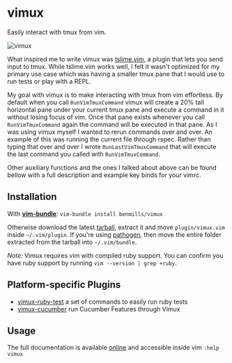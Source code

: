 # vimux

Easily interact with tmux from vim.

![vimux](https://www.braintreepayments.com/assets-faccd47687/assets/images/blog/vimux3.png)

What inspired me to write vimux was [tslime.vim](https://github.com/kikijump/tslime.vim), a plugin that lets you send input to tmux. While tslime.vim works well, I felt it wasn't optimized for my primary use case which was having a smaller tmux pane that I would use to run tests or play with a REPL.

My goal with vimux is to make interacting with tmux from vim effortless. By default when you call `RunVimTmuxCommand` vimux will create a 20% tall horizontal pane under your current tmux pane and execute a command in it without losing focus of vim. Once that pane exists whenever you call `RunVimTmuxCommand` again the command will be executed in that pane. As I was using vimux myself I wanted to rerun commands over and over. An example of this was running the current file through rspec. Rather than typing that over and over I wrote `RunLastVimTmuxCommand` that will execute the last command you called with `RunVimTmuxCommand`.

Other auxiliary functions and the ones I talked about above can be found bellow with a full description and example key binds for your vimrc.

## Installation

With **[vim-bundle](https://github.com/benmills/vim-bundle)**: `vim-bundle install benmills/vimux`

Otherwise download the latest [tarball](https://github.com/benmills/vimux/tarball/master), extract it and move `plugin/vimux.vim` inside `~/.vim/plugin`. If you're using [pathogen](https://github.com/tpope/vim-pathogen), then move the entire folder extracted from the tarball into `~/.vim/bundle`.

_Note:_ Vimux requires vim with compiled ruby support. You can confirm you have ruby support by running `vim --version | grep +ruby`.

## Platform-specific Plugins

* [vimux-ruby-test](https://github.com/pgr0ss/vimux-ruby-test) a set of commands to easily run ruby tests
* [vimux-cucumber](https://github.com/cloud8421/vimux-cucumber) run Cucumber Features through Vimux

## Usage

The full documentation is available [online](https://raw.github.com/benmills/vimux/master/doc/vimux.txt) and accessible inside vim `:help vimux`
